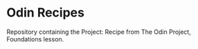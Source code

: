 # Odin Recipes
Repository containing the Project: Recipe from The Odin Project, Foundations lesson.
